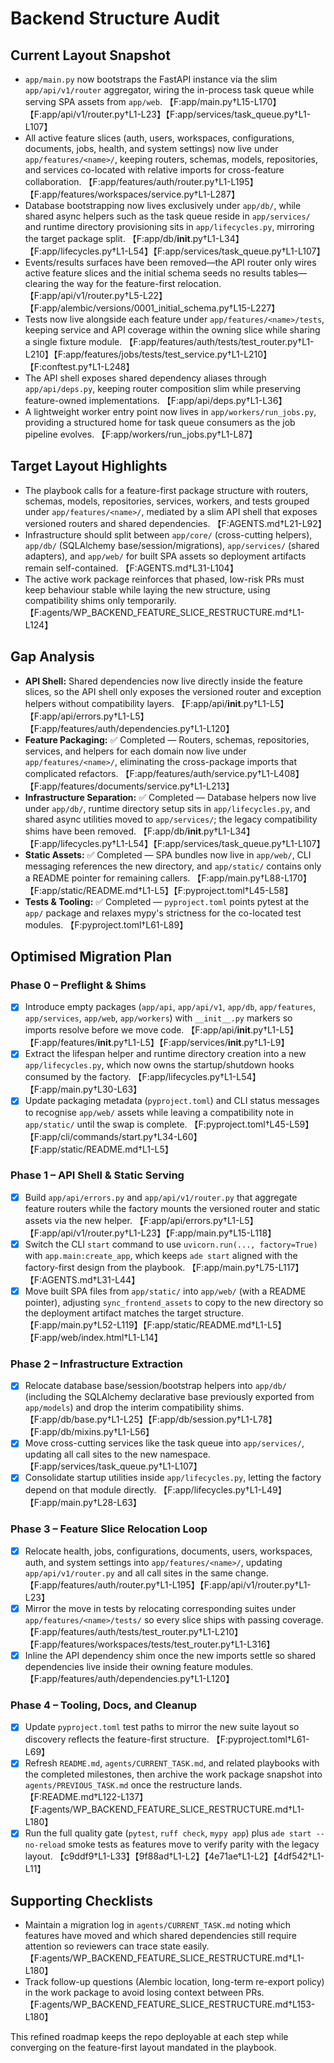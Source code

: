 # Backend Structure Audit

## Current Layout Snapshot
- `app/main.py` now bootstraps the FastAPI instance via the slim `app/api/v1/router` aggregator, wiring the in-process task queue while serving SPA assets from `app/web`. 【F:app/main.py†L15-L170】【F:app/api/v1/router.py†L1-L23】【F:app/services/task_queue.py†L1-L107】
- All active feature slices (auth, users, workspaces, configurations, documents, jobs, health, and system settings) now live under `app/features/<name>/`, keeping routers, schemas, models, repositories, and services co-located with relative imports for cross-feature collaboration. 【F:app/features/auth/router.py†L1-L195】【F:app/features/workspaces/service.py†L1-L287】
- Database bootstrapping now lives exclusively under `app/db/`, while shared async helpers such as the task queue reside in `app/services/` and runtime directory provisioning sits in `app/lifecycles.py`, mirroring the target package split. 【F:app/db/__init__.py†L1-L34】【F:app/lifecycles.py†L1-L54】【F:app/services/task_queue.py†L1-L107】
- Events/results surfaces have been removed—the API router only wires active feature slices and the initial schema seeds no results tables—clearing the way for the feature-first relocation. 【F:app/api/v1/router.py†L5-L22】【F:app/alembic/versions/0001_initial_schema.py†L15-L227】
- Tests now live alongside each feature under `app/features/<name>/tests`, keeping service and API coverage within the owning slice while sharing a single fixture module. 【F:app/features/auth/tests/test_router.py†L1-L210】【F:app/features/jobs/tests/test_service.py†L1-L210】【F:conftest.py†L1-L248】
- The API shell exposes shared dependency aliases through `app/api/deps.py`, keeping router composition slim while preserving feature-owned implementations. 【F:app/api/deps.py†L1-L36】
- A lightweight worker entry point now lives in `app/workers/run_jobs.py`, providing a structured home for task queue consumers as the job pipeline evolves. 【F:app/workers/run_jobs.py†L1-L87】

## Target Layout Highlights
- The playbook calls for a feature-first package structure with routers, schemas, models, repositories, services, workers, and tests grouped under `app/features/<name>/`, mediated by a slim API shell that exposes versioned routers and shared dependencies. 【F:AGENTS.md†L21-L92】
- Infrastructure should split between `app/core/` (cross-cutting helpers), `app/db/` (SQLAlchemy base/session/migrations), `app/services/` (shared adapters), and `app/web/` for built SPA assets so deployment artifacts remain self-contained. 【F:AGENTS.md†L31-L104】
- The active work package reinforces that phased, low-risk PRs must keep behaviour stable while laying the new structure, using compatibility shims only temporarily. 【F:agents/WP_BACKEND_FEATURE_SLICE_RESTRUCTURE.md†L1-L124】

## Gap Analysis
- **API Shell:** Shared dependencies now live directly inside the feature slices, so the API shell only exposes the versioned router and exception helpers without compatibility layers. 【F:app/api/__init__.py†L1-L5】【F:app/api/errors.py†L1-L5】【F:app/features/auth/dependencies.py†L1-L120】
- **Feature Packaging:** ✅ Completed — Routers, schemas, repositories, services, and helpers for each domain now live under `app/features/<name>/`, eliminating the cross-package imports that complicated refactors. 【F:app/features/auth/service.py†L1-L408】【F:app/features/documents/service.py†L1-L213】
- **Infrastructure Separation:** ✅ Completed — Database helpers now live under `app/db/`, runtime directory setup sits in `app/lifecycles.py`, and shared async utilities moved to `app/services/`; the legacy compatibility shims have been removed. 【F:app/db/__init__.py†L1-L34】【F:app/lifecycles.py†L1-L54】【F:app/services/task_queue.py†L1-L107】
- **Static Assets:** ✅ Completed — SPA bundles now live in `app/web/`, CLI messaging references the new directory, and `app/static/` contains only a README pointer for remaining callers. 【F:app/main.py†L88-L170】【F:app/static/README.md†L1-L5】【F:pyproject.toml†L45-L58】
- **Tests & Tooling:** ✅ Completed — `pyproject.toml` points pytest at the `app/` package and relaxes mypy's strictness for the co-located test modules. 【F:pyproject.toml†L61-L89】

## Optimised Migration Plan

### Phase 0 – Preflight & Shims
- [x] Introduce empty packages (`app/api`, `app/api/v1`, `app/db`, `app/features`, `app/services`, `app/web`, `app/workers`) with `__init__.py` markers so imports resolve before we move code. 【F:app/api/__init__.py†L1-L5】【F:app/features/__init__.py†L1-L5】【F:app/services/__init__.py†L1-L9】
- [x] Extract the lifespan helper and runtime directory creation into a new `app/lifecycles.py`, which now owns the startup/shutdown hooks consumed by the factory. 【F:app/lifecycles.py†L1-L54】【F:app/main.py†L30-L63】
- [x] Update packaging metadata (`pyproject.toml`) and CLI status messages to recognise `app/web/` assets while leaving a compatibility note in `app/static/` until the swap is complete. 【F:pyproject.toml†L45-L59】【F:app/cli/commands/start.py†L34-L60】【F:app/static/README.md†L1-L5】

### Phase 1 – API Shell & Static Serving
- [x] Build `app/api/errors.py` and `app/api/v1/router.py` that aggregate feature routers while the factory mounts the versioned router and static assets via the new helper. 【F:app/api/errors.py†L1-L5】【F:app/api/v1/router.py†L1-L23】【F:app/main.py†L15-L118】
- [x] Switch the CLI `start` command to use `uvicorn.run(..., factory=True)` with `app.main:create_app`, which keeps `ade start` aligned with the factory-first design from the playbook. 【F:app/main.py†L75-L117】【F:AGENTS.md†L31-L44】
- [x] Move built SPA files from `app/static/` into `app/web/` (with a README pointer), adjusting `sync_frontend_assets` to copy to the new directory so the deployment artifact matches the target structure. 【F:app/main.py†L52-L119】【F:app/static/README.md†L1-L5】【F:app/web/index.html†L1-L14】

### Phase 2 – Infrastructure Extraction
- [x] Relocate database base/session/bootstrap helpers into `app/db/` (including the SQLAlchemy declarative base previously exported from `app/models`) and drop the interim compatibility shims. 【F:app/db/base.py†L1-L25】【F:app/db/session.py†L1-L78】【F:app/db/mixins.py†L1-L56】
- [x] Move cross-cutting services like the task queue into `app/services/`, updating all call sites to the new namespace. 【F:app/services/task_queue.py†L1-L107】
- [x] Consolidate startup utilities inside `app/lifecycles.py`, letting the factory depend on that module directly. 【F:app/lifecycles.py†L1-L49】【F:app/main.py†L28-L63】

### Phase 3 – Feature Slice Relocation Loop
- [x] Relocate health, jobs, configurations, documents, users, workspaces, auth, and system settings into `app/features/<name>/`, updating `app/api/v1/router.py` and all call sites in the same change. 【F:app/features/auth/router.py†L1-L195】【F:app/api/v1/router.py†L1-L23】
- [x] Mirror the move in tests by relocating corresponding suites under `app/features/<name>/tests/` so every slice ships with passing coverage. 【F:app/features/auth/tests/test_router.py†L1-L210】【F:app/features/workspaces/tests/test_router.py†L1-L316】
- [x] Inline the API dependency shim once the new imports settle so shared dependencies live inside their owning feature modules. 【F:app/features/auth/dependencies.py†L1-L120】

### Phase 4 – Tooling, Docs, and Cleanup
- [x] Update `pyproject.toml` test paths to mirror the new suite layout so discovery reflects the feature-first structure. 【F:pyproject.toml†L61-L69】
- [x] Refresh `README.md`, `agents/CURRENT_TASK.md`, and related playbooks with the completed milestones, then archive the work package snapshot into `agents/PREVIOUS_TASK.md` once the restructure lands. 【F:README.md†L122-L137】【F:agents/WP_BACKEND_FEATURE_SLICE_RESTRUCTURE.md†L1-L180】
- [x] Run the full quality gate (`pytest`, `ruff check`, `mypy app`) plus `ade start --no-reload` smoke tests as features move to verify parity with the legacy layout. 【c9ddf9†L1-L33】【9f88ad†L1-L2】【4e71ae†L1-L2】【4df542†L1-L11】

## Supporting Checklists
- Maintain a migration log in `agents/CURRENT_TASK.md` noting which features have moved and which shared dependencies still require attention so reviewers can trace state easily. 【F:agents/WP_BACKEND_FEATURE_SLICE_RESTRUCTURE.md†L1-L180】
- Track follow-up questions (Alembic location, long-term re-export policy) in the work package to avoid losing context between PRs. 【F:agents/WP_BACKEND_FEATURE_SLICE_RESTRUCTURE.md†L153-L180】

This refined roadmap keeps the repo deployable at each step while converging on the feature-first layout mandated in the playbook.

